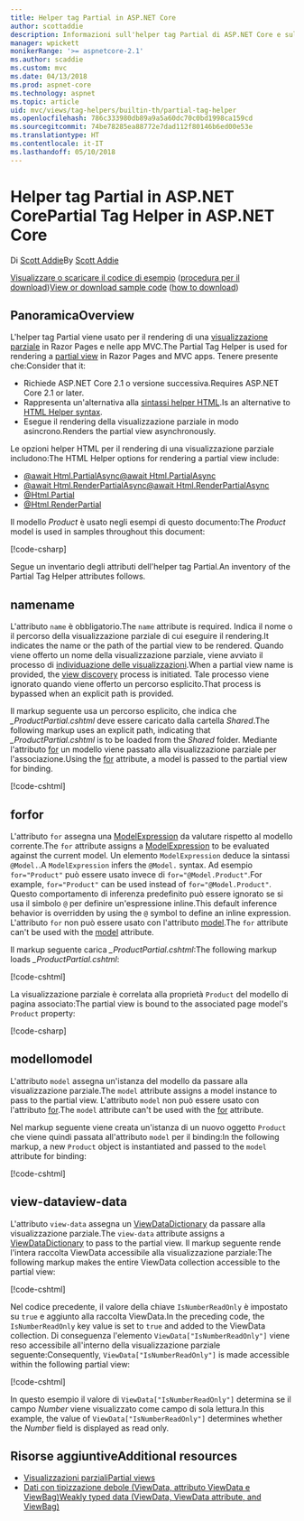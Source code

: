 ```yaml
---
title: Helper tag Partial in ASP.NET Core
author: scottaddie
description: Informazioni sull'helper tag Partial di ASP.NET Core e sul ruolo dei singoli attributi dell'helper nel rendering di una visualizzazione parziale.
manager: wpickett
monikerRange: '>= aspnetcore-2.1'
ms.author: scaddie
ms.custom: mvc
ms.date: 04/13/2018
ms.prod: aspnet-core
ms.technology: aspnet
ms.topic: article
uid: mvc/views/tag-helpers/builtin-th/partial-tag-helper
ms.openlocfilehash: 786c333980db89a9a5a60dc70c0bd1998ca159cd
ms.sourcegitcommit: 74be78285ea88772e7dad112f80146b6ed00e53e
ms.translationtype: HT
ms.contentlocale: it-IT
ms.lasthandoff: 05/10/2018
---
```

# <a name="partial-tag-helper-in-aspnet-core"></a><span data-ttu-id="da4cc-103">Helper tag Partial in ASP.NET Core</span><span class="sxs-lookup"><span data-stu-id="da4cc-103">Partial Tag Helper in ASP.NET Core</span></span>

<span data-ttu-id="da4cc-104">Di [Scott Addie](https://github.com/scottaddie)</span><span class="sxs-lookup"><span data-stu-id="da4cc-104">By [Scott Addie](https://github.com/scottaddie)</span></span>

<span data-ttu-id="da4cc-105">[Visualizzare o scaricare il codice di esempio](https://github.com/aspnet/Docs/tree/master/aspnetcore/mvc/views/tag-helpers/built-in/samples) ([procedura per il download](xref:tutorials/index#how-to-download-a-sample))</span><span class="sxs-lookup"><span data-stu-id="da4cc-105">[View or download sample code](https://github.com/aspnet/Docs/tree/master/aspnetcore/mvc/views/tag-helpers/built-in/samples) ([how to download](xref:tutorials/index#how-to-download-a-sample))</span></span>

## <a name="overview"></a><span data-ttu-id="da4cc-106">Panoramica</span><span class="sxs-lookup"><span data-stu-id="da4cc-106">Overview</span></span>

<span data-ttu-id="da4cc-107">L'helper tag Partial viene usato per il rendering di una [visualizzazione parziale](xref:mvc/views/partial) in Razor Pages e nelle app MVC.</span><span class="sxs-lookup"><span data-stu-id="da4cc-107">The Partial Tag Helper is used for rendering a [partial view](xref:mvc/views/partial) in Razor Pages and MVC apps.</span></span> <span data-ttu-id="da4cc-108">Tenere presente che:</span><span class="sxs-lookup"><span data-stu-id="da4cc-108">Consider that it:</span></span>

* <span data-ttu-id="da4cc-109">Richiede ASP.NET Core 2.1 o versione successiva.</span><span class="sxs-lookup"><span data-stu-id="da4cc-109">Requires ASP.NET Core 2.1 or later.</span></span>
* <span data-ttu-id="da4cc-110">Rappresenta un'alternativa alla [sintassi helper HTML](xref:mvc/views/partial#referencing-a-partial-view).</span><span class="sxs-lookup"><span data-stu-id="da4cc-110">Is an alternative to [HTML Helper syntax](xref:mvc/views/partial#referencing-a-partial-view).</span></span>
* <span data-ttu-id="da4cc-111">Esegue il rendering della visualizzazione parziale in modo asincrono.</span><span class="sxs-lookup"><span data-stu-id="da4cc-111">Renders the partial view asynchronously.</span></span>

<span data-ttu-id="da4cc-112">Le opzioni helper HTML per il rendering di una visualizzazione parziale includono:</span><span class="sxs-lookup"><span data-stu-id="da4cc-112">The HTML Helper options for rendering a partial view include:</span></span>

* [<span data-ttu-id="da4cc-113">@await Html.PartialAsync</span><span class="sxs-lookup"><span data-stu-id="da4cc-113">@await Html.PartialAsync</span></span>](/dotnet/api/microsoft.aspnetcore.mvc.rendering.htmlhelperpartialextensions.partialasync)
* [<span data-ttu-id="da4cc-114">@await Html.RenderPartialAsync</span><span class="sxs-lookup"><span data-stu-id="da4cc-114">@await Html.RenderPartialAsync</span></span>](/dotnet/api/microsoft.aspnetcore.mvc.rendering.htmlhelperpartialextensions.renderpartialasync)
* [@Html.Partial](/dotnet/api/microsoft.aspnetcore.mvc.rendering.htmlhelperpartialextensions.partial)
* [@Html.RenderPartial](/dotnet/api/microsoft.aspnetcore.mvc.rendering.htmlhelperpartialextensions.renderpartial)

<span data-ttu-id="da4cc-115">Il modello *Product* è usato negli esempi di questo documento:</span><span class="sxs-lookup"><span data-stu-id="da4cc-115">The *Product* model is used in samples throughout this document:</span></span>

[!code-csharp[](samples/TagHelpersBuiltIn/Models/Product.cs)]

<span data-ttu-id="da4cc-116">Segue un inventario degli attributi dell'helper tag Partial.</span><span class="sxs-lookup"><span data-stu-id="da4cc-116">An inventory of the Partial Tag Helper attributes follows.</span></span>

## <a name="name"></a><span data-ttu-id="da4cc-117">name</span><span class="sxs-lookup"><span data-stu-id="da4cc-117">name</span></span>

<span data-ttu-id="da4cc-118">L'attributo `name` è obbligatorio.</span><span class="sxs-lookup"><span data-stu-id="da4cc-118">The `name` attribute is required.</span></span> <span data-ttu-id="da4cc-119">Indica il nome o il percorso della visualizzazione parziale di cui eseguire il rendering.</span><span class="sxs-lookup"><span data-stu-id="da4cc-119">It indicates the name or the path of the partial view to be rendered.</span></span> <span data-ttu-id="da4cc-120">Quando viene offerto un nome della visualizzazione parziale, viene avviato il processo di [individuazione delle visualizzazioni](xref:mvc/views/overview#view-discovery).</span><span class="sxs-lookup"><span data-stu-id="da4cc-120">When a partial view name is provided, the [view discovery](xref:mvc/views/overview#view-discovery) process is initiated.</span></span> <span data-ttu-id="da4cc-121">Tale processo viene ignorato quando viene offerto un percorso esplicito.</span><span class="sxs-lookup"><span data-stu-id="da4cc-121">That process is bypassed when an explicit path is provided.</span></span>

<span data-ttu-id="da4cc-122">Il markup seguente usa un percorso esplicito, che indica che *_ProductPartial.cshtml* deve essere caricato dalla cartella *Shared*.</span><span class="sxs-lookup"><span data-stu-id="da4cc-122">The following markup uses an explicit path, indicating that *_ProductPartial.cshtml* is to be loaded from the *Shared* folder.</span></span> <span data-ttu-id="da4cc-123">Mediante l'attributo [for](#for) un modello viene passato alla visualizzazione parziale per l'associazione.</span><span class="sxs-lookup"><span data-stu-id="da4cc-123">Using the [for](#for) attribute, a model is passed to the partial view for binding.</span></span>

[!code-cshtml[](samples/TagHelpersBuiltIn/Pages/Product.cshtml?name=snippet_Name)]

## <a name="for"></a><span data-ttu-id="da4cc-124">for</span><span class="sxs-lookup"><span data-stu-id="da4cc-124">for</span></span>

<span data-ttu-id="da4cc-125">L'attributo `for` assegna una [ModelExpression](/dotnet/api/microsoft.aspnetcore.mvc.viewfeatures.modelexpression) da valutare rispetto al modello corrente.</span><span class="sxs-lookup"><span data-stu-id="da4cc-125">The `for` attribute assigns a [ModelExpression](/dotnet/api/microsoft.aspnetcore.mvc.viewfeatures.modelexpression) to be evaluated against the current model.</span></span> <span data-ttu-id="da4cc-126">Un elemento `ModelExpression` deduce la sintassi `@Model.`.</span><span class="sxs-lookup"><span data-stu-id="da4cc-126">A `ModelExpression` infers the `@Model.` syntax.</span></span> <span data-ttu-id="da4cc-127">Ad esempio `for="Product"` può essere usato invece di `for="@Model.Product"`.</span><span class="sxs-lookup"><span data-stu-id="da4cc-127">For example, `for="Product"` can be used instead of `for="@Model.Product"`.</span></span> <span data-ttu-id="da4cc-128">Questo comportamento di inferenza predefinito può essere ignorato se si usa il simbolo `@` per definire un'espressione inline.</span><span class="sxs-lookup"><span data-stu-id="da4cc-128">This default inference behavior is overridden by using the `@` symbol to define an inline expression.</span></span> <span data-ttu-id="da4cc-129">L'attributo `for` non può essere usato con l'attributo [model](#model).</span><span class="sxs-lookup"><span data-stu-id="da4cc-129">The `for` attribute can't be used with the [model](#model) attribute.</span></span>

<span data-ttu-id="da4cc-130">Il markup seguente carica *_ProductPartial.cshtml*:</span><span class="sxs-lookup"><span data-stu-id="da4cc-130">The following markup loads *_ProductPartial.cshtml*:</span></span>

[!code-cshtml[](samples/TagHelpersBuiltIn/Pages/Product.cshtml?name=snippet_For)]

<span data-ttu-id="da4cc-131">La visualizzazione parziale è correlata alla proprietà `Product` del modello di pagina associato:</span><span class="sxs-lookup"><span data-stu-id="da4cc-131">The partial view is bound to the associated page model's `Product` property:</span></span>

[!code-csharp[](samples/TagHelpersBuiltIn/Pages/Product.cshtml.cs?highlight=8)]

## <a name="model"></a><span data-ttu-id="da4cc-132">modello</span><span class="sxs-lookup"><span data-stu-id="da4cc-132">model</span></span>

<span data-ttu-id="da4cc-133">L'attributo `model` assegna un'istanza del modello da passare alla visualizzazione parziale.</span><span class="sxs-lookup"><span data-stu-id="da4cc-133">The `model` attribute assigns a model instance to pass to the partial view.</span></span> <span data-ttu-id="da4cc-134">L'attributo `model` non può essere usato con l'attributo [for](#for).</span><span class="sxs-lookup"><span data-stu-id="da4cc-134">The `model` attribute can't be used with the [for](#for) attribute.</span></span>

<span data-ttu-id="da4cc-135">Nel markup seguente viene creata un'istanza di un nuovo oggetto `Product` che viene quindi passata all'attributo `model` per il binding:</span><span class="sxs-lookup"><span data-stu-id="da4cc-135">In the following markup, a new `Product` object is instantiated and passed to the `model` attribute for binding:</span></span>

[!code-cshtml[](samples/TagHelpersBuiltIn/Pages/Product.cshtml?name=snippet_Model)]

## <a name="view-data"></a><span data-ttu-id="da4cc-136">view-data</span><span class="sxs-lookup"><span data-stu-id="da4cc-136">view-data</span></span>

<span data-ttu-id="da4cc-137">L'attributo `view-data` assegna un [ViewDataDictionary](/dotnet/api/microsoft.aspnetcore.mvc.viewfeatures.viewdatadictionary) da passare alla visualizzazione parziale.</span><span class="sxs-lookup"><span data-stu-id="da4cc-137">The `view-data` attribute assigns a [ViewDataDictionary](/dotnet/api/microsoft.aspnetcore.mvc.viewfeatures.viewdatadictionary) to pass to the partial view.</span></span> <span data-ttu-id="da4cc-138">Il markup seguente rende l'intera raccolta ViewData accessibile alla visualizzazione parziale:</span><span class="sxs-lookup"><span data-stu-id="da4cc-138">The following markup makes the entire ViewData collection accessible to the partial view:</span></span>

[!code-cshtml[](samples/TagHelpersBuiltIn/Pages/Product.cshtml?name=snippet_ViewData&highlight=5-)]

<span data-ttu-id="da4cc-139">Nel codice precedente, il valore della chiave `IsNumberReadOnly` è impostato su `true` e aggiunto alla raccolta ViewData.</span><span class="sxs-lookup"><span data-stu-id="da4cc-139">In the preceding code, the `IsNumberReadOnly` key value is set to `true` and added to the ViewData collection.</span></span> <span data-ttu-id="da4cc-140">Di conseguenza l'elemento `ViewData["IsNumberReadOnly"]` viene reso accessibile all'interno della visualizzazione parziale seguente:</span><span class="sxs-lookup"><span data-stu-id="da4cc-140">Consequently, `ViewData["IsNumberReadOnly"]` is made accessible within the following partial view:</span></span>

[!code-cshtml[](samples/TagHelpersBuiltIn/Pages/Shared/_ProductViewDataPartial.cshtml?highlight=5)]

<span data-ttu-id="da4cc-141">In questo esempio il valore di `ViewData["IsNumberReadOnly"]` determina se il campo *Number* viene visualizzato come campo di sola lettura.</span><span class="sxs-lookup"><span data-stu-id="da4cc-141">In this example, the value of `ViewData["IsNumberReadOnly"]` determines whether the *Number* field is displayed as read only.</span></span>

## <a name="additional-resources"></a><span data-ttu-id="da4cc-142">Risorse aggiuntive</span><span class="sxs-lookup"><span data-stu-id="da4cc-142">Additional resources</span></span>

* [<span data-ttu-id="da4cc-143">Visualizzazioni parziali</span><span class="sxs-lookup"><span data-stu-id="da4cc-143">Partial views</span></span>](xref:mvc/views/partial)
* [<span data-ttu-id="da4cc-144">Dati con tipizzazione debole (ViewData, attributo ViewData e ViewBag)</span><span class="sxs-lookup"><span data-stu-id="da4cc-144">Weakly typed data (ViewData, ViewData attribute, and ViewBag)</span></span>](xref:mvc/views/overview#weakly-typed-data-viewdata-viewdata-attribute-and-viewbag)
